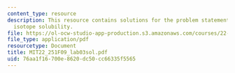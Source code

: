 ```yaml
---
content_type: resource
description: This resource contains solutions for the problem statements related to
  isotope solubility.
file: https://ol-ocw-studio-app-production.s3.amazonaws.com/courses/22-251-systems-analysis-of-the-nuclear-fuel-cycle-fall-2009/76aa1f16700e8620dc50cc66335f5565_MIT22_251F09_lab03sol.pdf
file_type: application/pdf
resourcetype: Document
title: MIT22_251F09_lab03sol.pdf
uid: 76aa1f16-700e-8620-dc50-cc66335f5565
---
```


